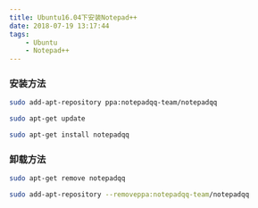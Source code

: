 ```yaml
---
title: Ubuntu16.04下安装Notepad++
date: 2018-07-19 13:17:44
tags:
	- Ubuntu
	- Notepad++
---
```


### 安装方法

```bash
sudo add-apt-repository ppa:notepadqq-team/notepadqq

sudo apt-get update

sudo apt-get install notepadqq
```

### 卸载方法

```bash
sudo apt-get remove notepadqq

sudo add-apt-repository --removeppa:notepadqq-team/notepadqq
```

